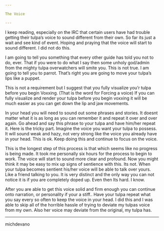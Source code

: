 ```yaml
---

The Voice

---
```


I keep reading, especially on the IRC that certain users have had trouble getting their tulpa’s voice to sound different from their own. So far its just a wait and see kind of event. Hoping and praying that the voice will start to sound different. I did not do this.

I am going to tell you something that every other guide has told you not to do, ever. That if you were to do what I say then some unholy god/admin from the mighty tulpa overwatchers will smite you. This is not true. I am going to tell you to parrot. That’s right you are going to move your tulpa’s lips like a puppet.

This is not a requirement but I suggest that you fully visualize you’r tulpa before you begin Voxxing. (That is the word for Forcing a voice) If you can fully visualize and render your tulpa before you begin voxxing it will be much easier as you can get down the lip and jaw movements.

In your head you will need to sound out some phrases and stories. It doesnt matter what it is as long as you can remember it and repeat it over and over again. Go ahead and say this phrase to your tulpa and have him/her repeat it. Here is the tricky part. Imagine the voice you want your tulpa to possess. It will sound weak and hazy, not very strong like the voice you already have in your head. This is ok. Keep doing this and continue to focus on the voice.

This is the longest step of this process is that which seems like no progress is being made. It took me personally six hours for the process to begin to work. The voice will start to sound more clear and profound. Now you might think it may be easy to mix up signs of sentience with this. Its not. When your tulpa becomes sentient his/her voice will be able to talk over yours. Like a friend talking to you. It is very distinct and the only way you can not notice it is if you are completely doped up. Even then Its hard. I know.

After you are able to get this voice solid and firm enough you can continue onto narration, or personality if your a stiff.. Have your tulpa repeat what you say every so often to keep the voice in your head. I did this and I was able to skip all of the horrible hassle of trying to deviate my tulpas voice from my own. Also her voice may deviate from the original, my tulpa has.

---

michdevano